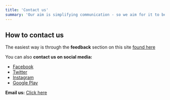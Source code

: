 ```yaml
---
title: 'Contact us'
summary: 'Our aim is simplifying communication - so we aim for it to be easy to contact us too!'
---
```


## How to contact us

The easiest way is through the **feedback** section on this site [found here](/feedback)

You can also **contact us on social media:**

- [Facebook](https://www.facebook.com/symputkeyboard)
- [Twitter](https://twitter.com/symputkeyboard)
- [Instagram](https://www.instagram.com/symput/)
- [Google Play](https://play.google.com/store/apps/details?id=com.symput.mathkeyboard)

**Email us:** [Click here](mailto:symputkeyboard@gmail.com)
